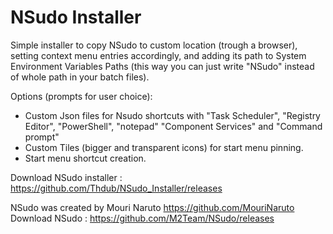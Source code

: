 # NSudo Installer
Simple installer to copy NSudo to custom location (trough a browser), setting context menu entries accordingly, and adding its path to System Environment Variables Paths (this way you can just write "NSudo" instead of whole path in your batch files).

Options (prompts for user choice): 
- Custom Json files for Nsudo shortcuts with "Task Scheduler", "Registry Editor", "PowerShell", "notepad" "Component Services" and "Command prompt"
- Custom Tiles (bigger and transparent icons) for start menu pinning.
- Start menu shortcut creation.

Download NSudo installer : https://github.com/Thdub/NSudo_Installer/releases

NSudo was created by Mouri Naruto https://github.com/MouriNaruto
Download NSudo : https://github.com/M2Team/NSudo/releases
